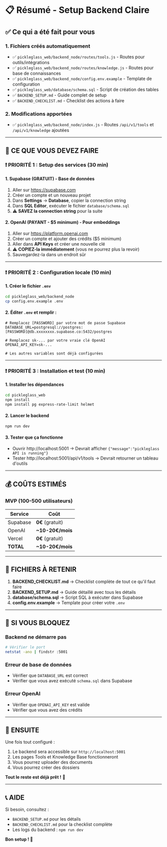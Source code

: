 # 📋 Résumé - Setup Backend Claire

## ✅ Ce qui a été fait pour vous

### 1. **Fichiers créés automatiquement**
- ✅ `pickleglass_web/backend_node/routes/tools.js` - Routes pour outils/intégrations
- ✅ `pickleglass_web/backend_node/routes/knowledge.js` - Routes pour base de connaissances
- ✅ `pickleglass_web/backend_node/config.env.example` - Template de configuration
- ✅ `pickleglass_web/database/schema.sql` - Script de création des tables
- ✅ `BACKEND_SETUP.md` - Guide complet de setup
- ✅ `BACKEND_CHECKLIST.md` - Checklist des actions à faire

### 2. **Modifications apportées**
- ✅ `pickleglass_web/backend_node/index.js` - Routes `/api/v1/tools` et `/api/v1/knowledge` ajoutées

---

## 🎯 CE QUE VOUS DEVEZ FAIRE

### ❗ PRIORITÉ 1 : Setup des services (30 min)

#### 1. Supabase (GRATUIT) - Base de données
1. Aller sur https://supabase.com
2. Créer un compte et un nouveau projet
3. Dans **Settings** → **Database**, copier la connection string
4. Dans **SQL Editor**, exécuter le fichier `database/schema.sql`
5. ⚠️ **SAVEZ la connection string** pour la suite

#### 2. OpenAI (PAYANT - $5 minimum) - Pour embeddings
1. Aller sur https://platform.openai.com
2. Créer un compte et ajouter des crédits ($5 minimum)
3. Aller dans **API Keys** et créer une nouvelle clé
4. ⚠️ **COPIEZ-la immédiatement** (vous ne pourrez plus la revoir)
5. Sauvegardez-la dans un endroit sûr

---

### ❗ PRIORITÉ 2 : Configuration locale (10 min)

#### 1. Créer le fichier `.env`
```bash
cd pickleglass_web/backend_node
cp config.env.example .env
```

#### 2. Éditer `.env` et remplir :
```env
# Remplacez [PASSWORD] par votre mot de passe Supabase
DATABASE_URL=postgresql://postgres:[PASSWORD]@db.xxxxxxxx.supabase.co:5432/postgres

# Remplacez sk-... par votre vraie clé OpenAI
OPENAI_API_KEY=sk-...

# Les autres variables sont déjà configurées
```

---

### ❗ PRIORITÉ 3 : Installation et test (10 min)

#### 1. Installer les dépendances
```bash
cd pickleglass_web
npm install
npm install pg express-rate-limit helmet
```

#### 2. Lancer le backend
```bash
npm run dev
```

#### 3. Tester que ça fonctionne
- Ouvrir http://localhost:5001 → Devrait afficher `{"message":"pickleglass API is running"}`
- Tester http://localhost:5001/api/v1/tools → Devrait retourner un tableau d'outils

---

## 💰 COÛTS ESTIMÉS

### MVP (100-500 utilisateurs)
| Service | Coût |
|---------|------|
| Supabase | **0€** (gratuit) |
| OpenAI | **~10-20€/mois** |
| Vercel | **0€** (gratuit) |
| **TOTAL** | **~10-20€/mois** |

---

## 📝 FICHIERS À RETENIR

1. **BACKEND_CHECKLIST.md** → Checklist complète de tout ce qu'il faut faire
2. **BACKEND_SETUP.md** → Guide détaillé avec tous les détails
3. **database/schema.sql** → Script SQL à exécuter dans Supabase
4. **config.env.example** → Template pour créer votre `.env`

---

## 🚨 SI VOUS BLOQUEZ

### Backend ne démarre pas
```bash
# Vérifier le port
netstat -ano | findstr :5001
```

### Erreur de base de données
- Vérifier que `DATABASE_URL` est correct
- Vérifier que vous avez exécuté `schema.sql` dans Supabase

### Erreur OpenAI
- Vérifier que `OPENAI_API_KEY` est valide
- Vérifier que vous avez des crédits

---

## 🎉 ENSUITE

Une fois tout configuré :
1. Le backend sera accessible sur `http://localhost:5001`
2. Les pages Tools et Knowledge Base fonctionneront
3. Vous pourrez uploader des documents
4. Vous pourrez créer des dossiers

**Tout le reste est déjà prêt !** 🚀

---

## 📞 AIDE

Si besoin, consultez :
- `BACKEND_SETUP.md` pour les détails
- `BACKEND_CHECKLIST.md` pour la checklist complète
- Les logs du backend : `npm run dev`

**Bon setup ! 🎯**
